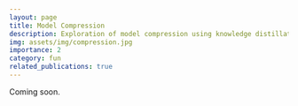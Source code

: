 ```yaml
---
layout: page
title: Model Compression
description: Exploration of model compression using knowledge distillation
img: assets/img/compression.jpg
importance: 2
category: fun
related_publications: true
---
```


Coming soon.